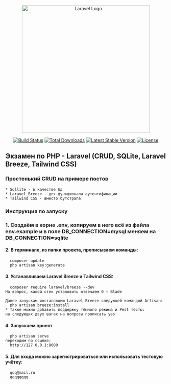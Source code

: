 <p align="center"><a href="https://laravel.com" target="_blank"><img src="https://raw.githubusercontent.com/laravel/art/master/logo-lockup/5%20SVG/2%20CMYK/1%20Full%20Color/laravel-logolockup-cmyk-red.svg" width="400" alt="Laravel Logo"></a></p>

<p align="center">
<a href="https://github.com/laravel/framework/actions"><img src="https://github.com/laravel/framework/workflows/tests/badge.svg" alt="Build Status"></a>
<a href="https://packagist.org/packages/laravel/framework"><img src="https://img.shields.io/packagist/dt/laravel/framework" alt="Total Downloads"></a>
<a href="https://packagist.org/packages/laravel/framework"><img src="https://img.shields.io/packagist/v/laravel/framework" alt="Latest Stable Version"></a>
<a href="https://packagist.org/packages/laravel/framework"><img src="https://img.shields.io/packagist/l/laravel/framework" alt="License"></a>
</p>

## Экзамен по PHP - Laravel (CRUD, SQLite, Laravel Breeze, Tailwind CSS)

### Простенький CRUD на примере постов
    * Sqllite - в качестве бд
    * Laravel Breeze - для функционала аутентификации
    * Tailwind CSS - вместо бутстрапа

### Инструкция по запуску

### 1. Создаём в корне .env, копируем в него всё из файла env.example и в поле DB_CONNECTION=mysql меняем на DB_CONNECTION=sqlite

  #### 2. В терминале, из папки проекта, прописываем команды: 
      composer update
      php artisan key:generate

  #### 3. Устанавливаем Laravel Breeze и Tailwind CSS:
      composer require laravel/breeze --dev
    На вопрос, какой стек установить отвечаем 0 — Blade
    
    Далее запускам инсталляцию Laravel Breeze следующей командой Artisan:
      php artisan breeze:install
    * Также можно добавить поддержку тёмного режима и Pest тесты:
    на следующих двух шагах на вопросы прописать yes
    
  #### 4. Запускаем проект
      php artisan serve
    переходим по ссылке:
      http://127.0.0.1:8000

  #### 5. Для входа можно зарегистрироваться или использовать тестовую учётку:
      qqq@mail.ru
      qqqqqqqq
